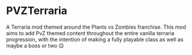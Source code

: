 # PVZTerraria
 A Terraria mod themed around the Plants vs Zombies franchise. 
 This mod aims to add PvZ themed content throughout the entire vanilla terraria progression, with the intention of making a fully playable class as well as maybe a boss or two 😉
